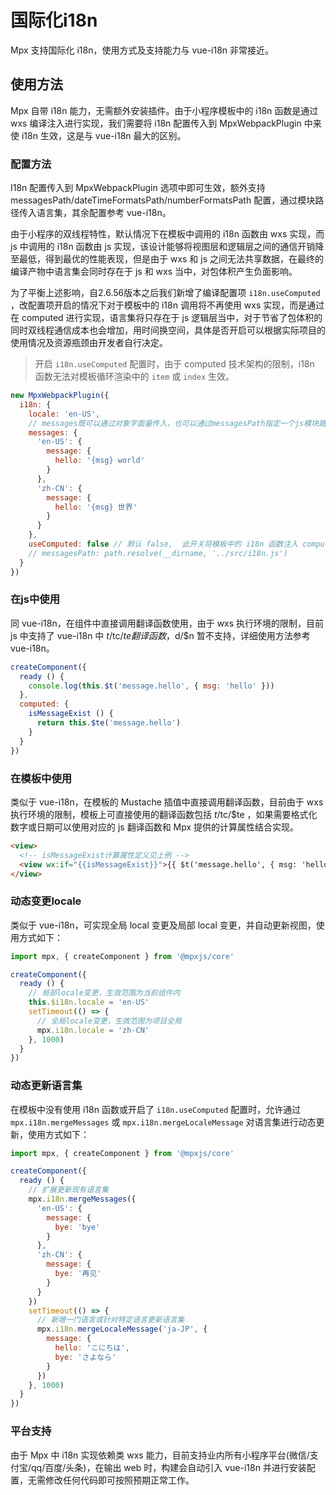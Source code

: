 # 国际化i18n

Mpx 支持国际化 i18n，使用方式及支持能力与 vue-i18n 非常接近。

## 使用方法

Mpx 自带 i18n 能力，无需额外安装插件。由于小程序模板中的 i18n 函数是通过 wxs 编译注入进行实现，我们需要将 i18n 配置传入到 MpxWebpackPlugin 中来使 i18n 生效，这是与 vue-i18n 最大的区别。

### 配置方法

I18n 配置传入到 MpxWebpackPlugin 选项中即可生效，额外支持 messagesPath/dateTimeFormatsPath/numberFormatsPath 配置，通过模块路径传入语言集，其余配置参考 vue-i18n。

由于小程序的双线程特性，默认情况下在模板中调用的 i18n 函数由 wxs 实现，而 js 中调用的 i18n 函数由 js 实现，该设计能够将视图层和逻辑层之间的通信开销降至最低，得到最优的性能表现，但是由于 wxs 和 js 之间无法共享数据，在最终的编译产物中语言集会同时存在于 js 和 wxs 当中，对包体积产生负面影响。

为了平衡上述影响，自2.6.56版本之后我们新增了编译配置项 `i18n.useComputed` ，改配置项开启的情况下对于模板中的 i18n 调用将不再使用 wxs 实现，而是通过在 computed 进行实现，语言集将只存在于 js 逻辑层当中，对于节省了包体积的同时双线程通信成本也会增加，用时间换空间，具体是否开启可以根据实际项目的使用情况及资源瓶颈由开发者自行决定。

> 开启 `i18n.useComputed` 配置时，由于 computed 技术架构的限制，i18n 函数无法对模板循环渲染中的 `item` 或 `index` 生效。

```js
new MpxWebpackPlugin({
  i18n: {
    locale: 'en-US',
    // messages既可以通过对象字面量传入，也可以通过messagesPath指定一个js模块路径，在该模块中定义配置并导出，dateTimeFormats/dateTimeFormatsPath和numberFormats/numberFormatsPath同理
    messages: {
      'en-US': {
        message: {
          hello: '{msg} world'
        }
      },
      'zh-CN': {
        message: {
          hello: '{msg} 世界'
        }
      }
    },
    useComputed: false // 默认 false,  此开关将模板中的 i18n 函数注入 computed，在包体积空间紧张的情况下可以使用
    // messagesPath: path.resolve(__dirname, '../src/i18n.js')
  }
})
```

### 在js中使用

同 vue-i18n，在组件中直接调用翻译函数使用，由于 wxs 执行环境的限制，目前 js 中支持了 vue-i18n 中 $t/$tc/$te 翻译函数，$d/$n 暂不支持，详细使用方法参考 vue-i18n。

```js
createComponent({
  ready () {
    console.log(this.$t('message.hello', { msg: 'hello' }))
  },
  computed: {
    isMessageExist () {
      return this.$te('message.hello')
    }
  }
})
```

### 在模板中使用

类似于 vue-i18n，在模板的 Mustache 插值中直接调用翻译函数，目前由于 wxs 执行环境的限制，模板上可直接使用的翻译函数包括 $t/$tc/$te ，如果需要格式化数字或日期可以使用对应的 js 翻译函数和 Mpx 提供的计算属性结合实现。

```html
<view>
  <!-- isMessageExist计算属性定义见上例 -->
  <view wx:if="{{isMessageExist}}">{{ $t('message.hello', { msg: 'hello' }) }}</view>
</view>
```

### 动态变更locale
类似于 vue-i18n，可实现全局 local 变更及局部 local 变更，并自动更新视图，使用方式如下：
```js
import mpx, { createComponent } from '@mpxjs/core'

createComponent({
  ready () {
    // 局部locale变更，生效范围为当前组件内
    this.$i18n.locale = 'en-US'
    setTimeout(() => {
      // 全局locale变更，生效范围为项目全局
      mpx.i18n.locale = 'zh-CN'
    }, 1000)
  }
})
```

### 动态更新语言集
在模板中没有使用 i18n 函数或开启了 `i18n.useComputed` 配置时，允许通过 `mpx.i18n.mergeMessages` 或 `mpx.i18n.mergeLocaleMessage` 对语言集进行动态更新，使用方式如下：
```js
import mpx, { createComponent } from '@mpxjs/core'

createComponent({
  ready () {
    // 扩展更新现有语言集
    mpx.i18n.mergeMessages({
      'en-US': {
        message: {
          bye: 'bye'
        }
      },
      'zh-CN': {
        message: {
          bye: '再见'
        }
      }
    })
    setTimeout(() => {
      // 新增一门语言或针对特定语言更新语言集
      mpx.i18n.mergeLocaleMessage('ja-JP', {
        message: {
          hello: 'こにちは',
          bye: 'さよなら'
        }
      })
    }, 1000)
  }
})
```

### 平台支持

由于 Mpx 中 i18n 实现依赖类 wxs 能力，目前支持业内所有小程序平台(微信/支付宝/qq/百度/头条)，在输出 web 时，构建会自动引入 vue-i18n 并进行安装配置，无需修改任何代码即可按照预期正常工作。
